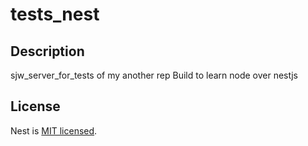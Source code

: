 # tests_nest

## Description

sjw_server_for_tests of my another rep
Build to learn node over nestjs

## License

Nest is [MIT licensed](LICENSE).
